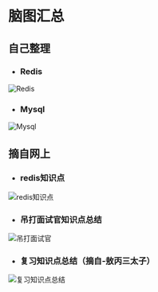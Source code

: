 # **脑图汇总**

## 自己整理
- ### Redis

![Redis](./redis_my.png)

- ### Mysql

![Mysql](./mysql_my.png)

## 摘自网上
- ### redis知识点

![redis知识点](./redis.jpg)

- ### 吊打面试官知识点总结

![吊打面试官](./killInterview.jpg)

- ### 复习知识点总结（摘自-敖丙三太子）

![复习知识点总结](./复习脑图.jpg)